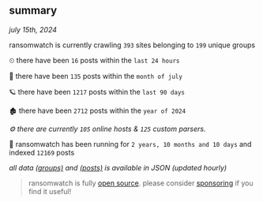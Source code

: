 
## summary
_july 15th, 2024_

ransomwatch is currently crawling `393` sites belonging to `199` unique groups

⏲ there have been `16` posts within the `last 24 hours`

🦈 there have been `135` posts within the `month of july`

🪐 there have been `1217` posts within the `last 90 days`

🏚 there have been `2712` posts within the `year of 2024`

_⚙️ there are currently `105` online hosts & `125` custom parsers._

🦕 ransomwatch has been running for `2 years, 10 months and 10 days` and indexed `12169` posts

_all data  [(groups)](http://ransomwhat.telemetry.ltd/groups) and [(posts)](http://ransomwhat.telemetry.ltd/posts) is available in JSON (updated hourly)_

> ransomwatch is fully [open source](https://github.com/joshhighet/ransomwatch#ransomwatch--). please consider [sponsoring](https://github.com/sponsors/joshhighet) if you find it useful!
